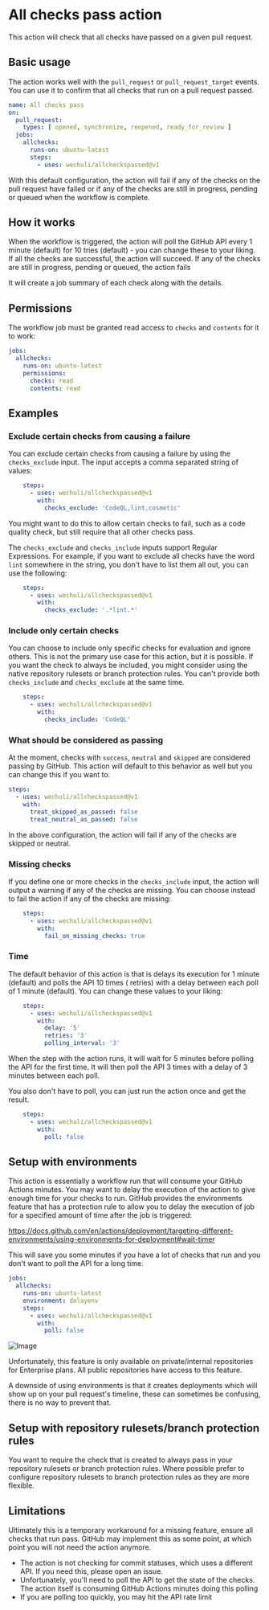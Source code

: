 # All checks pass action

This action will check that all checks have passed on a given pull request.

## Basic usage

The action works well with the `pull_request` or `pull_request_target` events. You can use it to confirm
that all checks that run on a pull request passed.

```yaml
name: All checks pass
on:
  pull_request:
    types: [ opened, synchronize, reopened, ready_for_review ]
  jobs:
    allchecks:
      runs-on: ubuntu-latest
      steps:
        - uses: wechuli/allcheckspassed@v1

```

With this default configuration, the action will fail if any of the checks on the pull request have failed or if
any of the checks are still in progress, pending or queued when the workflow is complete.

## How it works

When the workflow is triggered, the action will poll the GitHub API every 1 minute (default) for 10 tries (default) -
you can change these to your liking.
If all the checks are successful, the action will succeed. If any of the checks are still in progress, pending or
queued, the action fails

It will create a job summary of each check along with the details.

## Permissions

The workflow job must be granted read access to `checks` and `contents` for it to work:

```yaml
jobs:
  allchecks:
    runs-on: ubuntu-latest
    permissions:
      checks: read
      contents: read
```

## Examples

### Exclude certain checks from causing a failure

You can exclude certain checks from causing a failure by using the `checks_exclude` input. The input accepts a comma
separated string of values:

```yaml
    steps:
      - uses: wechuli/allcheckspassed@v1
        with:
          checks_exclude: 'CodeQL,lint,cosmetic'
```

You might want to do this to allow certain checks to fail, such as a code quality check, but still require that all
other checks pass.

The `checks_exclude` and `checks_include` inputs support Regular Expressions. For example, if you want to exclude all
checks have the word `lint` somewhere in the string, you don't have to list them all out, you can use the following:

```yaml
    steps:
      - uses: wechuli/allcheckspassed@v1
        with:
          checks_exclude: '.*lint.*'
```

### Include only certain checks

You can choose to include only specific checks for evaluation and ignore others. This is not the primary use case
for this action, but it is possible. If you want the check to always be included, you might consider using the native
repository rulesets or branch protection rules. You can't provide both `checks_include` and `checks_exclude` at the same
time.

```yaml
    steps:
      - uses: wechuli/allcheckspassed@v1
        with:
          checks_include: 'CodeQL'
```

### What should be considered as passing

At the moment, checks with `success`, `neutral` and `skipped` are considered passing by GitHub. This action will
default to this behavior as well but you can change this if you want to.

```yaml
steps:
  - uses: wechuli/allcheckspassed@v1
    with:
      treat_skipped_as_passed: false
      treat_neutral_as_passed: false
```

In the above configuration, the action will fail if any of the checks are skipped or neutral.

### Missing checks

If you define one or more checks in the `checks_include` input, the action will output a warning if any of the checks
are missing. You can choose instead to fail the action if any of the checks are missing:

```yaml
    steps:
      - uses: wechuli/allcheckspassed@v1
        with:
          fail_on_missing_checks: true
```

### Time

The default behavior of this action is that is delays its execution for 1 minute (default) and polls the API 10 times (
retries) with a delay
between each poll of 1 minute (default). You can change these values to your liking:

```yaml
    steps:
      - uses: wechuli/allcheckspassed@v1
        with:
          delay: '5'
          retries: '3'
          polling_interval: '3'

```

When the step with the action runs, it will wait for 5 minutes before polling the API for the first time. It will then
poll the API 3 times with a delay of 3 minutes between each poll.

You also don't have to poll, you can just run the action once and get the result.

```yaml
    steps:
      - uses: wechuli/allcheckspassed@v1
        with:
          poll: false

```

## Setup with environments

This action is essentially a workflow run that will consume your GitHub Actions minutes. You may want to delay the
execution of the action to give enough time for your checks to run. GitHub provides the environments feature
that has a protection rule to allow you to delay the execution of job for a specified amount of time after the job is
triggered:

https://docs.github.com/en/actions/deployment/targeting-different-environments/using-environments-for-deployment#wait-timer

This will save you some minutes if you have a lot of checks that run and you don't want to poll the API for a long time.

```yaml
jobs:
  allchecks:
    runs-on: ubuntu-latest
    environment: delayenv
    steps:
      - uses: wechuli/allcheckspassed@v1
        with:
          poll: false
```

![Image](https://github.com/wechuli/allcheckspassed/assets/15605874/abb794ff-f008-409f-9760-160c24b6c45c)

Unfortunately, this feature is only available on private/internal repositories for Enterprise plans. All public
repositories
have access to this feature.

A downside of using environments is that it creates deployments which will show up on your pull request's timeline,
these
can sometimes be confusing, there is no way to prevent that.

## Setup with repository rulesets/branch protection rules

You want to require the check that is created to always pass in your repository rulesets or branch protection rules.
Where possible prefer to configure repository rulesets
to branch protection rules as they are more flexible.

## Limitations

Ultimately this is a temporary workaround for a missing feature, ensure all checks that run pass. GitHub may implement
this as some point, at which point you will not need the action anymore.

- The action is not checking for commit statuses, which uses a different API. If you need this, please open an issue.
- Unfortunately, you'll need to poll the API to get the state of the checks. The action itself is consuming GitHub
  Actions minutes doing this polling
- If you are polling too quickly, you may hit the API rate limit